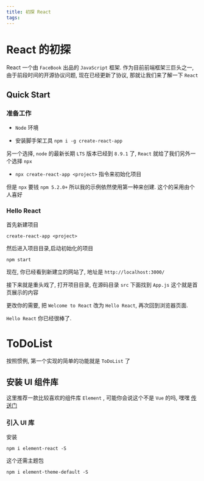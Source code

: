 ```yaml
---
title: 初探 React
tags:
---
```


# React 的初探

React 一个由 `FaceBook` 出品的 `JavaScript` 框架. 作为目前前端框架三巨头之一, 由于前段时间的开源协议问题, 现在已经更新了协议, 那就让我们来了解一下 `React`

## Quick Start

### 准备工作

* `Node` 环境

* 安装脚手架工具 `npm i -g create-react-app`

另一个选择, `node` 的最新长期 `LTS` 版本已经到 `8.9.1` 了, `React` 就给了我们另外一个选择 `npx`

* `npx create-react-app <project>` 指令来初始化项目

但是 `npx` 要钱 `npm 5.2.0+` 所以我的示例依然使用第一种来创建. 这个的采用由个人喜好

### Hello React

首先新建项目
  ```base
  create-react-app <project>
  ```

然后进入项目目录,启动初始化的项目
  ```base
  npm start
  ```

现在, 你已经看到新建立的网站了, 地址是 `http://localhost:3000/`

接下来就是重头戏了, 打开项目目录, 在源码目录 `src` 下面找到 `App.js` 这个就是首页展示的内容

更改你的需要, 把 `Welcome to React` 改为 `Hello React`, 再次回到浏览器页面.

`Hello React` 你已经很棒了.

# ToDoList

按照惯例, 第一个实现的简单的功能就是 `ToDoList` 了

## 安装 UI 组件库

这里推荐一款比较喜欢的组件库 `Element` , 可能你会说这个不是 `Vue` 的吗, 嘿嘿 [传送门](https://eleme.github.io/element-react/)

### 引入 UI 库

安装
  ```base
  npm i element-react -S
  ```
这个还需主题包
  ```base
  npm i element-theme-default -S
  ```
